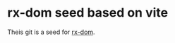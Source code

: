 # rx-dom seed based on vite

Theis git is a seed for [rx-dom](https://github.com/lifaon74/rx-dom).

